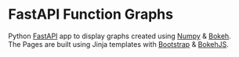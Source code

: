 # FastAPI Function Graphs

Python [FastAPI](https://fastapi.tiangolo.com/) app to display graphs created using 
[Numpy](https://numpy.org/) & [Bokeh](https://docs.bokeh.org/en/latest/).<br>
The Pages are built using Jinja templates with [Bootstrap](https://getbootstrap.com/docs/5.1/getting-started/introduction/) & [BokehJS](https://docs.bokeh.org/en/latest/docs/user_guide/embed.html#json-items).
